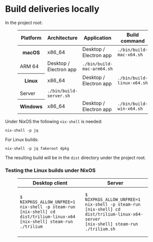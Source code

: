 # Build deliveries locally
In the project root:

<figure class="table"><table><thead><tr><th>Platform</th><th>Architecture</th><th>Application</th><th>Build command</th></tr></thead><tbody><tr><th>macOS</th><td>x86_64</td><td>Desktop / Electron app</td><td><code>./bin/build-mac-x64.sh</code></td></tr><tr><td>ARM 64</td><td>Desktop / Electron app</td><td><code>./bin/build-mac-arm64.sh</code></td></tr><tr><th>Linux</th><td>x86_64</td><td>Desktop / Electron app</td><td><code>./bin/build-linux-x64.sh</code></td></tr><tr><td>Server</td><td><code>./bin/build-server.sh</code></td></tr><tr><th>Windows</th><td>x86_64</td><td>Desktop / Electron app</td><td><code>./bin/build-win-x64.sh</code></td></tr></tbody></table></figure>

Under NixOS the following `nix-shell` is needed:

```plain
nix-shell -p jq
```

For Linux builds:

```plain
nix-shell -p jq fakeroot dpkg
```

The resulting build will be in the `dist` directory under the project root.

### Testing the Linux builds under NixOS

<figure class="table"><table><thead><tr><th>Desktop client</th><th>Server</th></tr></thead><tbody><tr><td><pre><code class="language-text-plain">$ NIXPKGS_ALLOW_UNFREE=1 nix-shell -p steam-run
[nix-shell] cd dist/trilium-linux-x64
[nix-shell] steam-run ./trilium</code></pre></td><td><pre><code class="language-text-plain">$ NIXPKGS_ALLOW_UNFREE=1 nix-shell -p steam-run
[nix-shell] cd dist/trilium-linux-x64-server
[nix-shell] steam-run ./trilium.sh</code></pre></td></tr></tbody></table></figure>